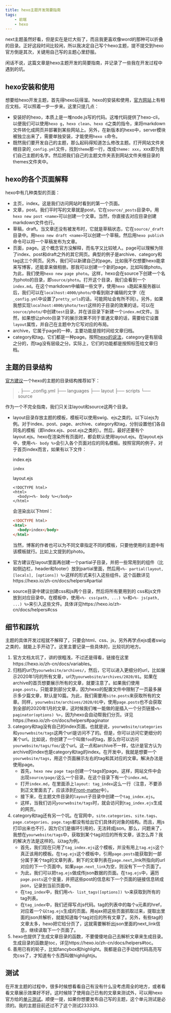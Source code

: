 ```yaml
---
title: hexo主题开发简要指南
tags: 
	- 前端 
	- hexo
---
```

next主题虽然好看，但是实在是烂大街了，而且我更喜欢像word的那种可以折叠的目录。正好这段时间比较闲，所以我决定自己写个hexo主题，提不提交到hexo官方倒是其次，关键用自己写的主题心里舒服。

闲话不说，这篇文章是hexo主题开发的简要指南，并记录了一些我在开发过程中遇到的坑。

## hexo安装和使用

想要给hexo开发主题，首先得hexo玩得溜。hexo的安装和使用，[官方网站](https://hexo.io/zh-cn/docs/)上有相应文档，可以照着一步一步来。这里只提几点：

<!-- more -->

- 安装好的hexo，本质上是一堆node.js写的代码。这堆代码提供了hexo-cli，以便我们可以使用`hexo g`，`hexo clean`、`hexo d`之类的指令，来将markdown文件转化成网页并部署到某些网站上。另外，在新版本的hexo中，server模块被独立出来了，需要单独安装，才能使用`hexo s`命令。
- 既然我们要开发自己的主题，那么起码得知道怎么修改主题。打开网站文件夹根目录的`_config.yml`文件，找到`theme`那一行，改成`theme: xxx`，xxx即为我们自己主题的名字。然后把我们自己的主题文件夹丢到网站文件夹根目录的themes文件夹中。

## hexo的各个页面解释

hexo中有几种类型的页面：

- 主页，index。这是我们访问网站时看到的第一个页面。
- 文章，post。我们平时写的文章就是post，它在`source/_posts`目录中。用`hexo new post <name>`可以创建一个文章。当然，你直接去对应目录创建markdown文件也行。
- 草稿，draft。当文章还没有被发布时，它就是草稿状态，它在`source/_draft`目录中。用`hexo new draft <name>`可以创建一个草稿，然后用`hexo publish`命令可以将一个草稿发布为文章。
- 页面，page。这个概念官方没解释，而名字又比较唬人。page可以理解为除了index、post和draft之外的其它网页。典型的例子是archive、category和tag这三个网页。另外，我们可以新建自己的page。比如我不仅想要hexo能拿来写博客，还能拿来做相册。那我可以创建一个新的page，比如叫做photo。为此，我们使用`hexo new page photo`。这样，hexo会在source下创建一个名为photo的目录，即`source/photo`。打开这个目录，我们会看到一个`index.md`。在这个markdown中编辑一些文字，使用`hexo s`跑起来服务器以后，我们可以在`localhost:4000/photo/`中看到刚才编辑的文字（在`_config.yml`中设置了`pretty_urls`的话，可能网址会有所不同）。另外，如果我想实现`localhost:4000/photo/test`这样的子目录的效果的话，可以在`source/photo/`中创建`test`目录，并在该目录下新建一个`index.md`文件。当然，如果想让photo目录下的展示效果不同于普通文章的话，需要给它设置`layout`属性，并自己在主题中为它写对应的布局。
- archive，它属于page的一种，主要功能是按时间给文章归档。
- category和tag，它们都是一种page。按照[hexo的说法](https://hexo.io/zh-cn/docs/front-matter)，category是有层级之分的，而tag没有层级之分。实际上，它们的功能都是按照标签给文章归档。

## 主题的目录结构

[官方建议](https://hexo.io/zh-cn/docs/themes)一个hexo的主题的目录结构推荐如下：

> .
> ├── _config.yml
> ├── languages
> ├── layout
> ├── scripts
> └── source

作为一个不完全指南，我们只关注layout和source这两个目录。

- layout目录存放主题的模板，模板可以使用swig、ejs之类的。以下以ejs为例。对于index、post、page、archive、category和tag，分别设置他们各自同名的模板（即index.ejs、post.ejs之类的）。然后，最好还要有个layout.ejs。hexo在渲染所有页面时，都会默认使用layout.ejs。在layout.ejs中，使用`<%- body %>`会引入各个页面对应的同名模板。按照官网的例子，对于首页index而言，如果有以下文件：

  index.ejs

  ```ejs
  index
  ```

  layout.ejs

  ```ejs
  <!DOCTYPE html>
  <html>
    <body><%- body %></body>
  </html>
  ```

  会渲染出以下html：

  ```html
  <!DOCTYPE html>
  <html>
    <body>index</body>
  </html>
  ```

  当然，博客的作者也可以为不同文章指定不同的模板，只要他使用的主题中有该模板就行。比如上文提到的photo。

- 官方建议在layout里面再创建一个partial子目录，并把一些常用到的组件（比如侧边栏，header和footer）放到partial里面，然后用`<%- partial(layout, [locals], [options]) %>`这样的形式来引入这些组件。这个函数详见https://hexo.io/zh-cn/docs/helpers#partial

- source目录中建议创建css和js两个目录，然后将所有要用到的 css和js文件放到对应目录中。在模板中，使用`<%- css(path, ...) %>`和`<%- js(path, ...) %>`来引入这些文件。具体详见https://hexo.io/zh-cn/docs/helpers#css

## 细节和踩坑

主题的具体开发过程就不解释了，只要会html、css、js，另外再学点ejs或者swig之类的，就能上手开动了。这里主要记录一些具体的，比较坑的地方。

1. 官方文档太坑了，讲的很粗浅，不过还是得看，链接在这里https://hexo.io/zh-cn/docs/variables。
2. 归档的url为`yourwebsite/archives/`，然后，它可以进入更细分的url，比如展示2020年1月的所有文章，url为`yourwebsite/archives/2020/01`。如果在archive的首页想要展示所有的文章，就要注意了。如果我们使用`page.posts`，只能拿到部分文章，因为hexo的配置文件中限制了一页最多展示多少篇文章，默认是10篇。为此，我们需要用`site.posts`来获取所有的文章。同样，`yourwebsite/archives/2020/01`中，使用`page.posts`也不会获取到全部的2020年1月的文章，这时候我们唯一能做的是插入一个分页链接`<%- paginator(options) %>`，因为hexo会自动帮我们分页。详见https://hexo.io/zh-cn/docs/helpers#paginator
3. category和tag没有自己的index页面。也就是说，`yourwebsite/categories`和`yourwebsite/tags`这两个url是访问不了的。但是，你可以访问它更细分的某个url。比如说，你创建了一个叫做`foo`的tag，那么你可以访问`yourwebsite/tags/foo/`这个url。这一点和archive不一样，估计是官方认为archive的index也是category和tag的index。在开发中，我就是想要一个`yourwebsite/tags`，用这个页面展示左右的tag和其对应的文章。解决办法是使用page。
   - 首先，`hexo new page tags`创建一个tags的page。这样，网站文件中会出现`source/page/`这么一个目录。在这个目录下有一个`index.md`。
   - 打开`index.md`，在里面添上`layout: tag_index`这么一行（注意，不要添到正文里面去了，应该添到[Front-matter](https://hexo.io/zh-cn/docs/front-matter)中）。
   - 接下来，在主题文件目录的`layout`子目录中创建一个`tag_index.ejs`。
   - 这样，当我们访问`yourwebsite/tags`时，就会访问到`tag_index.ejs`生成的网页。
4. category和tag还有另一个坑。在官网中，`site.categories`、`site.tags`、`page.categories`、`page.tags`都没有给出它们具体的对象的结构。而且，用js打印出来也不行，因为它们是循环引用的，无法转成json。那么，问题来了，我想在`yourwebsite/tags`中，获取到某个tag对应的所有文章，该怎么弄？我的解决方法是这样的。以tag为例，
   - 首先，我们现在只用了`tag_index.ejs`这个模板，并没有用上`tag.ejs`这个真正该用的模板。在`tag.ejs`这个模板中，引用`page.posts`能获取到一部分属于某个tag的文章列表，剩下的文章列表在`page.next`_link所指向的url对应的下一个页面中。如果`page.next_link`为空，则没有下一个页面了。
   - 为此，我们可以把`tag.ejs`做成传json数据的页面。在`tag.ejs`中，遍历`page.posts`这个变量，并把这些post的信息和下一个页面的链接信息转成json，记录到当前页面中。
   - 在`tag_index`中，我们用`<%- list_tags([options]) %>`来获取到所有的tag列表。
   - 在`tag_index`中，我们还得写点js代码。tag的列表中的每个`a`元素的href，对应着一个以`tag.ejs`生成的页面。用ajax把这些页面抓取过来，提取出里面的json并解析，就能知道每个tag对应的所有文章了。另外，有些tag的文章太多，hexo把它给分页了，这就需要解析出json里面的next_link信息，继续读取下一个页面了。
5. hexo也提供了生成文章目录的函数，不要傻傻地自己去解析文章来生成目录。生成目录的函数是toc，详见https://hexo.io/zh-cn/docs/helpers#toc。
6. 善用已有的轮子，比如fancybox和highlight。我都是自己手动给代码高亮写完css了，才知道有个东西叫做highlightjs。

## 测试

在开发主题的过程中，很多时候想看看自己有没有什么没考虑周全的地方，或者看看文章展示效果好不好。这时候除了使用自己已有的文章来测试外，可以用hexo官方给的[单元测试](https://github.com/hexojs/hexo-theme-unit-test)。顺便一提，如果你想要发布自己写的主题，这个单元测试是必须的。我的主题目前还过不了这个测试233333.
